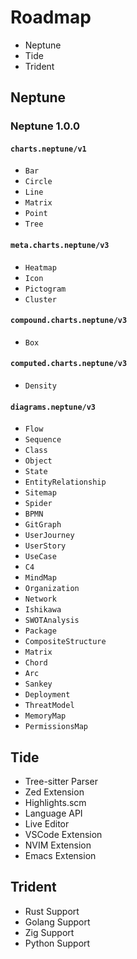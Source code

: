 # Roadmap

- Neptune
- Tide
- Trident

## Neptune

### Neptune 1.0.0

#### `charts.neptune/v1`

- `Bar`
- `Circle`
- `Line`
- `Matrix`
- `Point`
- `Tree`

#### `meta.charts.neptune/v3`

- `Heatmap`
- `Icon`
- `Pictogram`
- `Cluster`

#### `compound.charts.neptune/v3`

- `Box`

#### `computed.charts.neptune/v3`

- `Density`

#### `diagrams.neptune/v3`

- `Flow`
- `Sequence`
- `Class`
- `Object`
- `State`
- `EntityRelationship`
- `Sitemap`
- `Spider`
- `BPMN`
- `GitGraph`
- `UserJourney`
- `UserStory`
- `UseCase`
- `C4`
- `MindMap`
- `Organization`
- `Network`
- `Ishikawa`
- `SWOTAnalysis`
- `Package`
- `CompositeStructure`
- `Matrix`
- `Chord`
- `Arc`
- `Sankey`
- `Deployment`
- `ThreatModel`
- `MemoryMap`
- `PermissionsMap`

## Tide

- Tree-sitter Parser
- Zed Extension
- Highlights.scm
- Language API
- Live Editor
- VSCode Extension
- NVIM Extension
- Emacs Extension

## Trident

- Rust Support
- Golang Support
- Zig Support
- Python Support
